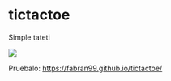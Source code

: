 # tictactoe

Simple tateti

![](https://i.imgur.com/kCD9wON.png)

Pruebalo: https://fabran99.github.io/tictactoe/
